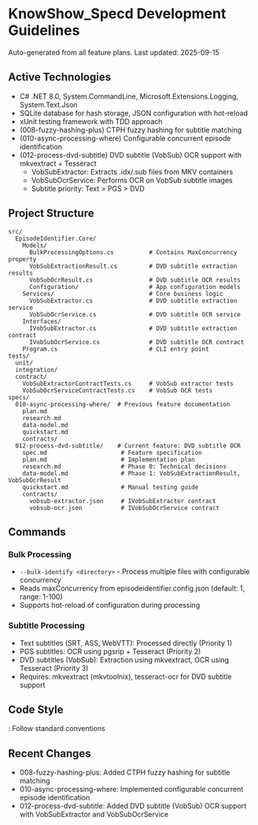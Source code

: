 # KnowShow_Specd Development Guidelines


Auto-generated from all feature plans. Last updated: 2025-09-15

## Active Technologies


- C# .NET 8.0, System.CommandLine, Microsoft.Extensions.Logging, System.Text.Json
- SQLite database for hash storage, JSON configuration with hot-reload
- xUnit testing framework with TDD approach
- (008-fuzzy-hashing-plus) CTPH fuzzy hashing for subtitle matching
- (010-async-processing-where) Configurable concurrent episode identification
- (012-process-dvd-subtitle) DVD subtitle (VobSub) OCR support with mkvextract + Tesseract
  - VobSubExtractor: Extracts .idx/.sub files from MKV containers
  - VobSubOcrService: Performs OCR on VobSub subtitle images
  - Subtitle priority: Text > PGS > DVD

## Project Structure


```
src/
  EpisodeIdentifier.Core/
    Models/
      BulkProcessingOptions.cs          # Contains MaxConcurrency property
      VobSubExtractionResult.cs         # DVD subtitle extraction results
      VobSubOcrResult.cs                # DVD subtitle OCR results
      Configuration/                    # App configuration models
    Services/                           # Core business logic
      VobSubExtractor.cs                # DVD subtitle extraction service
      VobSubOcrService.cs               # DVD subtitle OCR service
    Interfaces/
      IVobSubExtractor.cs               # DVD subtitle extraction contract
      IVobSubOcrService.cs              # DVD subtitle OCR contract
    Program.cs                          # CLI entry point
tests/
  unit/
  integration/
  contract/
    VobSubExtractorContractTests.cs     # VobSub extractor tests
    VobSubOcrServiceContractTests.cs    # VobSub OCR tests
specs/
  010-async-processing-where/  # Previous feature documentation
    plan.md
    research.md
    data-model.md
    quickstart.md
    contracts/
  012-process-dvd-subtitle/    # Current feature: DVD subtitle OCR
    spec.md                     # Feature specification
    plan.md                     # Implementation plan
    research.md                 # Phase 0: Technical decisions
    data-model.md               # Phase 1: VobSubExtractionResult, VobSubOcrResult
    quickstart.md               # Manual testing guide
    contracts/
      vobsub-extractor.json     # IVobSubExtractor contract
      vobsub-ocr.json           # IVobSubOcrService contract
```


## Commands


### Bulk Processing


- `--bulk-identify <directory>` - Process multiple files with configurable concurrency
- Reads maxConcurrency from episodeidentifier.config.json (default: 1, range: 1-100)
- Supports hot-reload of configuration during processing

### Subtitle Processing


- Text subtitles (SRT, ASS, WebVTT): Processed directly (Priority 1)
- PGS subtitles: OCR using pgsrip + Tesseract (Priority 2)
- DVD subtitles (VobSub): Extraction using mkvextract, OCR using Tesseract (Priority 3)
- Requires: mkvextract (mkvtoolnix), tesseract-ocr for DVD subtitle support

## Code Style


: Follow standard conventions

## Recent Changes


- 008-fuzzy-hashing-plus: Added CTPH fuzzy hashing for subtitle matching
- 010-async-processing-where: Implemented configurable concurrent episode identification
- 012-process-dvd-subtitle: Added DVD subtitle (VobSub) OCR support with VobSubExtractor and VobSubOcrService

<!-- MANUAL ADDITIONS START -->
<!-- MANUAL ADDITIONS END -->
